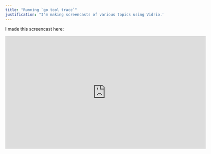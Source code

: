 ```yaml
---
title: "Running `go tool trace`"
justification: "I'm making screencasts of various topics using Vidrio."
---
```


I made this screencast here:

<iframe id="ytplayer" type="text/html" width="640" height="360" align="center" style="display: block;" src="https://www.youtube.com/embed/Xq5HDH8y0CE?autoplay=0&origin=https://making.pusher.com/go-tool-trace/" frameborder="0"></iframe>
